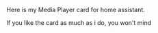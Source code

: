 Here is my Media Player card for home assistant. 

If you like the card as much as i do, you won't mind
